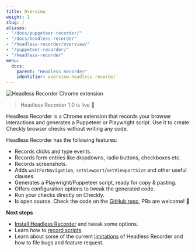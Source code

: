 ```yaml
---
title: Overview
weight: 1
slug: /
aliases:
- "/docs/puppeteer-recorder/"
- "/docs/headless-recorder"
- "/headless-recorder/overview/"
- "/puppeteer-recorder/"
- "/headless-recorder"
menu:
  docs:
    parent: "Headless Recorder"
    identifier: overview-headless-recorder
---
```


![Headless Recorder Chrome extension](/docs/images/browser-checks/headless-recorder-hero.png)


> Headless Recorder 1.0 is live 🚀

Headless Recorder is a Chrome extension that records your browser interactions and generates a Puppeteer or Playwright script.
Use it to create Checkly browser checks without writing any code.

Headless Recorder has the following features:

- Records clicks and type events.
- Records form entries like dropdowns, radio buttons, checkboxes etc.
- Records screenshots.
- Adds `waitForNavigation`, `setViewport`/`setViewportSize` and other useful clauses.
- Generates a Playwright/Puppeteer script, ready for copy & pasting.
- Offers configuration options to tweak the generated code.
- Run your checks directly on Checkly.
- Is open source. Check the code on the [GitHub repo](https://github.com/checkly/headless-recorder), PRs are welcome! 🙌

**Next steps**

- [Install Headless Recorder](/docs/headless-recorder/installation/) and tweak some options.
- Learn how to [record scripts](/docs/headless-recorder/basic-usage/).
- Learn about some of the current [limitations](/docs/headless-recorder/development/) of Headless Recorder and how to file bugs and feature request.
